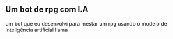 <h2>Um bot de rpg com I.A</h2>
<p>um bot que eu desenvolvi para mestar um rpg usando o modelo de inteligência artificial llama</p>
